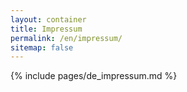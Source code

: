 ```yaml
---
layout: container
title: Impressum
permalink: /en/impressum/
sitemap: false
---
```

{% include pages/de_impressum.md %}
